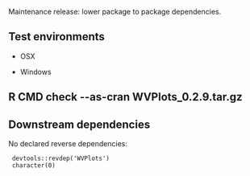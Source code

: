
Maintenance release: lower package to package dependencies.

## Test environments

  * OSX
 
 
  * Windows



## R CMD check --as-cran WVPlots_0.2.9.tar.gz



## Downstream dependencies

No declared reverse dependencies:

     devtools::revdep('WVPlots')
     character(0)
